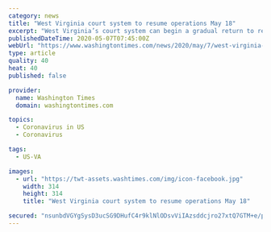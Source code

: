 ```yaml
---
category: news
title: "West Virginia court system to resume operations May 18"
excerpt: "West Virginia’s court system can begin a gradual return to regular operations on May 18. The state Supreme Court announced the guidance Wednesday. In-person hearings or proceedings can resume subject to safety and health precautions."
publishedDateTime: 2020-05-07T07:45:00Z
webUrl: "https://www.washingtontimes.com/news/2020/may/7/west-virginia-court-system-to-resume-operations-ma/"
type: article
quality: 40
heat: 40
published: false

provider:
  name: Washington Times
  domain: washingtontimes.com

topics:
  - Coronavirus in US
  - Coronavirus

tags:
  - US-VA

images:
  - url: "https://twt-assets.washtimes.com/img/icon-facebook.jpg"
    width: 314
    height: 314
    title: "West Virginia court system to resume operations May 18"

secured: "nsunbdVGYgSysD3ucSG9DHufC4r9klNlODsvViIAzsddcjro27xtQ7GTM+e/pIZiB94VYBHX09W3dG6R4NmxduFTQhKAjNK4Be6qII5joy+Ju+MIWtGgFqec1CdDjz1rb/HyS/Hj6lDvegDAaG+caLWlyJlAEMnx0KtjsuiPLOzMRpCSKtSdVfOAQNh+9SGjl2+SePUNtxurKIQhVd0mk8lPz3aBbbBz9t9cFC9T7ARJzd6vOFFyP2uyKMRNrWtYnIdcalPmHjqovUgbAxh9LW36d3T+dPp8LwSG1f4zbfqWdAFBamWvsR1y/ecDOexs;zqN3Qun7M0E1pXTNWz01tw=="
---
```


